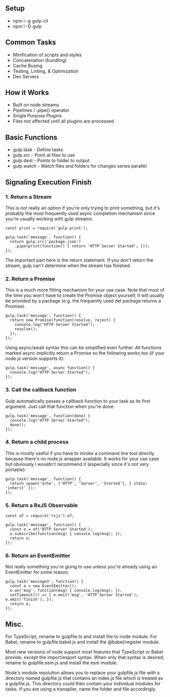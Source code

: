 ## Setup

- npm i -g gulp-cli
- npm i -D gulp

## Common Tasks

- Minification of scripts and styles
- Concatenation (bundling)
- Cache Busing
- Testing, Linting, & Optimization
- Dev Servers

## How it Works

- Built on node streams
- Pipelines / .pipe() operator
- Single Purpose Plugins
- Files not affected until all plugins are processed

## Basic Functions

- gulp.task - Define tasks
- gulp.src - Point at files to use
- gulp.dest - Points to folder to output
- gulp.watch - Watch files and folders for changes
  series
  parallel

## Signaling Execution Finish

### 1. Return a Stream

This is not really an option if you're only trying to print something, but it's probably the most frequently used async completion mechanism since you're usually working with gulp streams.

```
const print = require('gulp-print');

gulp.task('message', function() {
  return gulp.src('package.json')
    .pipe(print(function() { return 'HTTP Server Started'; }));
});
```

The important part here is the return statement. If you don't return the stream, gulp can't determine when the stream has finished.

### 2. Return a Promise

This is a much more fitting mechanism for your use case. Note that most of the time you won't have to create the Promise object yourself, it will usually be provided by a package (e.g. the frequently used del package returns a Promise).

```
gulp.task('message', function() {
  return new Promise(function(resolve, reject) {
    console.log("HTTP Server Started");
    resolve();
  });
});
```

Using async/await syntax this can be simplified even further. All functions marked async implicitly return a Promise so the following works too (if your node.js version supports it):

```
gulp.task('message', async function() {
  console.log("HTTP Server Started");
});
```

### 3. Call the callback function

Gulp automatically passes a callback function to your task as its first argument. Just call that function when you're done:

```
gulp.task('message', function(done) {
  console.log("HTTP Server Started");
  done();
});
```

### 4. Return a child process

This is mostly useful if you have to invoke a command line tool directly because there's no node.js wrapper available. It works for your use case but obviously I wouldn't recommend it (especially since it's not very portable):

```
gulp.task('message', function() {
  return spawn('echo', ['HTTP', 'Server', 'Started'], { stdio: 'inherit' });
});
```

### 5. Return a RxJS Observable

```
const of = require('rxjs').of;

gulp.task('message', function() {
  const o = of('HTTP Server Started');
  o.subscribe(function(msg) { console.log(msg); });
  return o;
});
```

### 6. Return an EventEmitter

Not really something you're going to use unless you're already using an EventEmitter for some reason.

```
gulp.task('message3', function() {
  const e = new EventEmitter();
  e.on('msg', function(msg) { console.log(msg); });
  setTimeout(() => { e.emit('msg', 'HTTP Server Started'); e.emit('finish'); });
  return e;
});
```

## Misc.

For TypeScript, rename to gulpfile.ts and install the ts-node module.
For Babel, rename to gulpfile.babel.js and install the @babel/register module.

Most new versions of node support most features that TypeScript or Babel provide,
except the import/export syntax. When only that syntax is desired,
rename to gulpfile.esm.js and install the esm module.

Node's module resolution allows you to replace your gulpfile.js file with a directory named gulpfile.js that contains an index.js file which is treated as a gulpfile.js. This directory could then contain your individual modules for tasks. If you are using a transpiler, name the folder and file accordingly.

